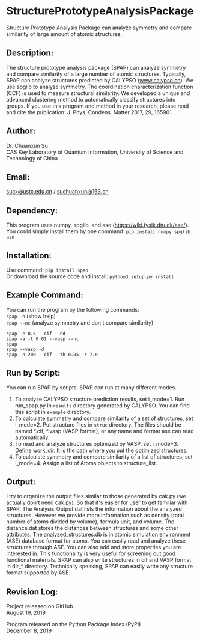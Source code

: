 # StructurePrototypeAnalysisPackage
Structure Prototype Analysis Package can analyze symmetry and compare similarity of large amount of atomic structures.

## Description:
The structure prototype analysis package (SPAP) can analyze symmetry and compare 
similarity of a large number of atomic structures. Typically, SPAP can 
analyze structures predicted by CALYPSO (www.calypso.cn). We use spglib to 
analyze symmetry. The coordination characterization function (CCF) is used to 
measure structural similarity. We developed a unique and advanced clustering method 
to automatically classify structures into groups. If you use this program and method in your 
research, please read and cite the publication: J. Phys. Condens. Matter 
2017, 29, 165901.

## Author:
Dr. Chuanxun Su  
CAS Key Laboratory of Quantum Information, University of Science and Technology of China  

## Email:
sucx@ustc.edu.cn / suchuanxun@163.cn

## Dependency:
This program uses numpy, spglib, and ase (https://wiki.fysik.dtu.dk/ase/). You could simply install them by one command: `pip install numpy spglib ase`

## Installation:
Use command: `pip install spap`  
Or download the source code and install: `python3 setup.py install`

## Example Command:
You can run the program by the following commands:  
`spap -h` (show help)  
`spap --nc` (analyze symmetry and don't compare similarity)  
```
spap -e 0.5 --cif --nd  
spap -a -t 0.01 --vasp --nc
spap
spap --vasp -d
spap -n 200 --cif --th 0.05 -r 7.0
```

## Run by Script:
You can run SPAP by scripts. SPAP can run at many different modes.
1.  To analyze CALYPSO structure prediction results, set i_mode=1. Run run_spap.py
    in `results` directory generated by CALYPSO. You can find this script in `example` directory.
2.  To calculate symmetry and compare similarity of a set of structures, set
    i_mode=2. Put structure files in `struc` directory. The files should be
    named *.cif, *.vasp (VASP format), or any name and format ase can read
    automatically.
3.  To read and analyze structures optimized by VASP, set i_mode=3. Define
    work_dir. It is the path where you put the optimized structures.
4.  To calculate symmetry and compare similarity of a list of structures, set
    i_mode=4. Assign a list of Atoms objects to structure_list.  

## Output:
I try to organize the output files similar to those generated by cak.py (we actually don't need cak.py). So 
that it's easier for user to get familiar with SPAP. 
The Analysis_Output.dat lists the information about the analyzed structures. 
However we provide more information such as density (total number of atoms divided by volume), formula unit, and 
volume. The distance.dat stores the distances between structures and some other 
attributes. The analyzed_structures.db is in atomic simulation environment (ASE) 
database format for atoms. You can easily read and analyze these structures 
through ASE. You can also add and store properties you are interested in. 
This functionality is very useful for screening out good functional materials. 
SPAP can also write structures in cif and VASP format in dir_* directory. 
Technically speaking, SPAP can easily write any structure format supported by 
ASE.  

## Revision Log:
Project released on GitHub  
August 19, 2019

Program released on the Python Package Index (PyPI)   
December 8, 2019

